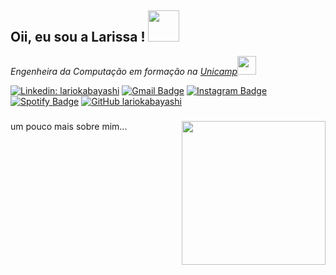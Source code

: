 <h2> Oii, eu sou a Larissa ! <img src="https://media0.giphy.com/media/fSAxCC2BDAmC9kxl0N/giphy.gif?cid=ecf05e47btw5mcz0bwilzbsrhg87gc95plu6zay0a34o6uci&rid=giphy.gif&ct=s" width="50"></h2>

<p><em>Engenheira da Computação em formação na <a href="https://www.unicamp.br/unicamp/">Unicamp</a><img src="https://media3.giphy.com/media/JOAWuYQBo4UJZI8XLA/giphy.gif" width="30"></br></em></p>

[![Linkedin: lariokabayashi](https://img.shields.io/badge/-lariokabayashi-blue?style=flat-square&logo=Linkedin&logoColor=white&link=https://www.linkedin.com/in/lariokabayashi/)](https://www.linkedin.com/in/lariokabayashi/)
[![Gmail Badge](https://img.shields.io/badge/-lariokabayashi@gmail.com-c14438?style=flat-square&logo=Gmail&logoColor=white&link=mailto:lariokabayashi@gmail.com)](mailto:lariokabayashi@gmail.com)
[![Instagram Badge](https://img.shields.io/badge/-@lari-F44747?style=flat-square&labelColor=F44747&logo=instagram&logoColor=white&link=https://instagram.com/lariokabayashi)](https://instagram.com/lariokabayashi)
[![Spotify Badge](https://img.shields.io/badge/lariokabayashi-1ED760?&style=for-the-badge&logo=spotify&logoColor=white&link=https://open.spotify.com/user/31awmoeevqhnxxsqphceigodfbja)](https://open.spotify.com/user/31awmoeevqhnxxsqphceigodfbja)
[![GitHub lariokabayashi](https://img.shields.io/github/followers/lariokabayashi?label=follow&style=social)](https://github.com/lariokabayashi)

### <img align='right' src="https://media1.giphy.com/media/dWxO36Jzd6bTSt5dIY/giphy.gif?cid=ecf05e47vwulprc0o1355rju59hjote7hm50atjord1xyjl8&rid=giphy.gif&ct=s" width="230">
 um pouco mais sobre mim...  
